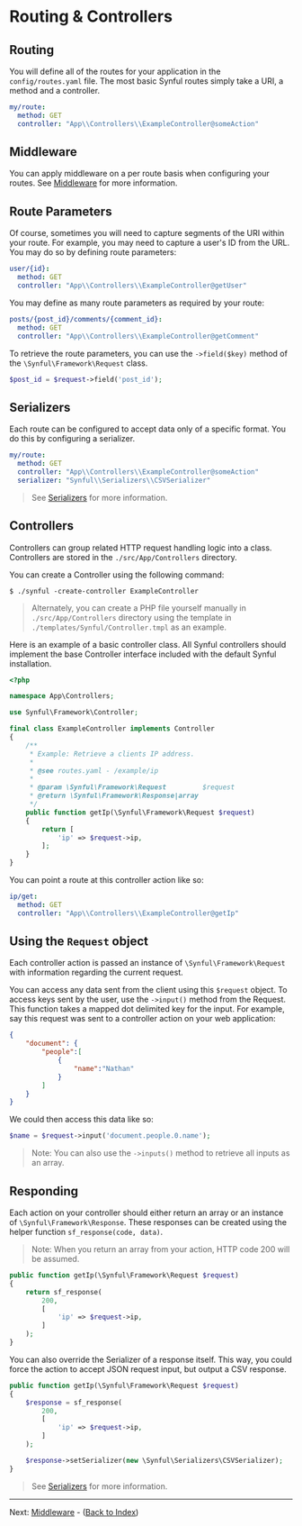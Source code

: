 # Routing & Controllers

## Routing

You will define all of the routes for your application in the `config/routes.yaml` file. The most basic Synful routes simply take a URI, a method and a controller.

```yaml
my/route:
  method: GET
  controller: "App\\Controllers\\ExampleController@someAction"
```

## Middleware

You can apply middleware on a per route basis when configuring your routes. See [Middleware](./Middleware.md) for more information.

## Route Parameters

Of course, sometimes you will need to capture segments of the URI within your route. For example, you may need to capture a user's ID from the URL. You may do so by defining route parameters:

```yaml
user/{id}:
  method: GET
  controller: "App\\Controllers\\ExampleController@getUser"
```

You may define as many route parameters as required by your route:

```yaml
posts/{post_id}/comments/{comment_id}:
  method: GET
  controller: "App\\Controllers\\ExampleController@getComment"
```

To retrieve the route parameters, you can use the `->field($key)` method of the `\Synful\Framework\Request` class.

```php
$post_id = $request->field('post_id');
```

## Serializers

Each route can be configured to accept data only of a specific format. You do this by configuring a serializer.

```yaml
my/route:
  method: GET
  controller: "App\\Controllers\\ExampleController@someAction"
  serializer: "Synful\\Serializers\\CSVSerializer"
```

> See [Serializers](./Serializers.md) for more information.

## Controllers

Controllers can group related HTTP request handling logic into a class. Controllers are stored in the `./src/App/Controllers` directory.

You can create a Controller using the following command:
```shell
$ ./synful -create-controller ExampleController
```

> Alternately, you can create a PHP file yourself manually in `./src/App/Controllers` directory using the template in `./templates/Synful/Controller.tmpl` as an example.

Here is an example of a basic controller class. All Synful controllers should implement the base Controller interface included with the default Synful installation.

```php
<?php

namespace App\Controllers;

use Synful\Framework\Controller;

final class ExampleController implements Controller
{
    /**
     * Example: Retrieve a clients IP address.
     *
     * @see routes.yaml - /example/ip
     *
     * @param \Synful\Framework\Request         $request
     * @return \Synful\Framework\Response|array
     */
    public function getIp(\Synful\Framework\Request $request)
    {
        return [
            'ip' => $request->ip,
        ];
    }
}
```

You can point a route at this controller action like so:

```yaml
ip/get:
  method: GET
  controller: "App\\Controllers\\ExampleController@getIp"
```

## Using the `Request` object

Each controller action is passed an instance of `\Synful\Framework\Request` with information regarding the current request.

You can access any data sent from the client using this `$request` object. To access keys sent by the user, use the `->input()` method from the Request. This function takes a mapped dot delimited key for the input. For example, say this request was sent to a controller action on your web application:

```json
{
    "document": {
        "people":[
            {
                "name":"Nathan"
            }
        ]
    }
}
```

We could then access this data like so: 

```php
$name = $request->input('document.people.0.name');
```

> Note: You can also use the `->inputs()` method to retrieve all inputs as an array.

## Responding 

Each action on your controller should either return an array or an instance of `\Synful\Framework\Response`. These responses can be created using the helper function `sf_response(code, data)`.

> Note: When you return an array from your action, HTTP code 200 will be assumed.

```php
public function getIp(\Synful\Framework\Request $request)
{
    return sf_response(
        200,
        [
            'ip' => $request->ip,
        ]
    );
}
```

You can also override the Serializer of a response itself. This way, you could force the action to accept JSON request input, but output a CSV response.

```php
public function getIp(\Synful\Framework\Request $request)
{
    $response = sf_response(
        200,
        [
            'ip' => $request->ip,
        ]
    );

    $response->setSerializer(new \Synful\Serializers\CSVSerializer);
}
```

> See [Serializers](./Serializers.md) for more information.

---
Next: [Middleware](./Middleware.md) - ([Back to Index](./README.md))
